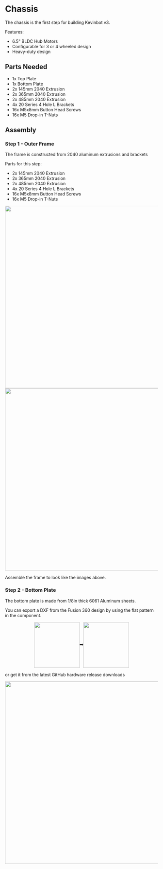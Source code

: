 # Chassis

The chassis is the first step for building Kevinbot v3.

Features:

* 6.5" BLDC Hub Motors
* Configurable for 3 or 4 wheeled design
* Heavy-duty design

## Parts Needed

* 1x Top Plate
* 1x Bottom Plate
* 2x 145mm 2040 Extrusion
* 2x 365mm 2040 Extrusion
* 2x 485mm 2040 Extrusion
* 4x 20 Series 4 Hole L Brackets
* 16x M5x8mm Button Head Screws
* 16x M5 Drop-in T-Nuts

## Assembly

### Step 1 - Outer Frame

The frame is constructed from 2040 aluminum extrusions and brackets

Parts for this step:

* 2x 145mm 2040 Extrusion
* 2x 365mm 2040 Extrusion
* 2x 485mm 2040 Extrusion
* 4x 20 Series 4 Hole L Brackets
* 16x M5x8mm Button Head Screws
* 16x M5 Drop-in T-Nuts

<img src="/assets/chassis_frame.png" width=600></img>
<img src="/assets/chassis_bracket.png" width=600></img>

Assemble the frame to look like the images above. 

### Step 2 - Bottom Plate

The bottom plate is made from 1/8in thick 6061 Aluminum sheets.

You can export a DXF from the Fusion 360 design by using the flat pattern in the component.

<div style="display: flex; justify-content: center; align-items: center;}">
    <img src="/assets/chassis_flat_pattern.png" height=150></img>
    <span> ➡️ </span>
    <img src="/assets/dxf_export.png" height=150></img>
</div>

or get it from the latest GitHub hardware release downloads


<img src="/assets/chassis_bottom_plate.png" width=600></img>